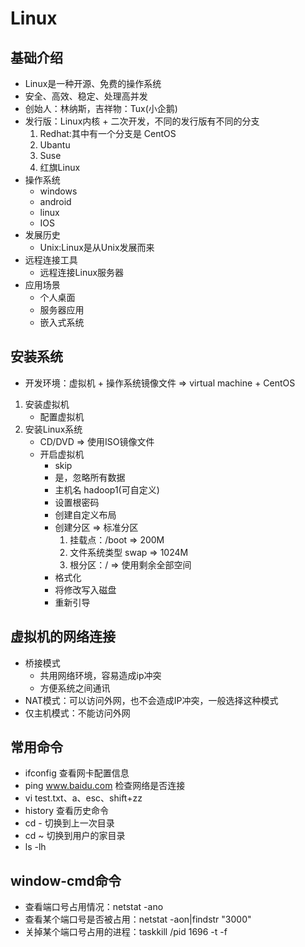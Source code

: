 # Linux
## 基础介绍
   + Linux是一种开源、免费的操作系统
   + 安全、高效、稳定、处理高并发
   + 创始人：林纳斯，吉祥物：Tux(小企鹅)
   + 发行版：Linux内核 + 二次开发，不同的发行版有不同的分支
      1. Redhat:其中有一个分支是 CentOS
      2. Ubantu
      3. Suse
      4. 红旗Linux
   + 操作系统
      - windows
      - android
      - linux
      - IOS
   + 发展历史
      - Unix:Linux是从Unix发展而来
   + 远程连接工具
      - 远程连接Linux服务器
   + 应用场景
      - 个人桌面
      - 服务器应用
      - 嵌入式系统
## 安装系统
   + 开发环境：虚拟机 + 操作系统镜像文件 =>  virtual machine + CentOS
   1. 安装虚拟机
      + 配置虚拟机
   2. 安装Linux系统
      + CD/DVD => 使用ISO镜像文件
      + 开启虚拟机
         + skip
         + 是，忽略所有数据
         + 主机名 hadoop1(可自定义)
         + 设置根密码
         + 创建自定义布局
         + 创建分区 => 标准分区
            1. 挂载点：/boot => 200M
            2. 文件系统类型 swap => 1024M
            3. 根分区：/  => 使用剩余全部空间
         + 格式化
         + 将修改写入磁盘
         + 重新引导
## 虚拟机的网络连接
   + 桥接模式
      - 共用网络环境，容易造成ip冲突
      - 方便系统之间通讯
   + NAT模式：可以访问外网，也不会造成IP冲突，一般选择这种模式
   + 仅主机模式：不能访问外网
## 常用命令
   + ifconfig 查看网卡配置信息
   + ping www.baidu.com 检查网络是否连接
   + vi test.txt、a、esc、shift+zz
   + history 查看历史命令
   + cd - 切换到上一次目录
   + cd ~ 切换到用户的家目录
   + ls -lh
## window-cmd命令
   + 查看端口号占用情况：netstat -ano
   + 查看某个端口号是否被占用：netstat -aon|findstr "3000"
   + 关掉某个端口号占用的进程：taskkill /pid 1696 -t -f